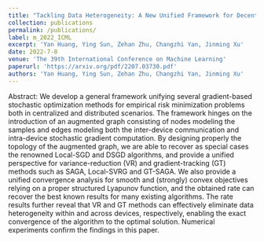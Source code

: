 ```yaml
---
title: "Tackling Data Heterogeneity: A New Unified Framework for Decentralized SGD with Sample-induced Topology"
collection: publications
permalink: /publications/
label: m_2022_ICML
excerpt: 'Yan Huang, Ying Sun, Zehan Zhu, Changzhi Yan, Jinming Xu'
date: 2022-7-8
venue: 'The 39th International Conference on Machine Learning'
paperurl: 'https://arxiv.org/pdf/2207.03730.pdf'
authors: 'Yan Huang, Ying Sun, Zehan Zhu, Changzhi Yan, Jinming Xu'
---
```


Abstract: We develop a general framework unifying several gradient-based stochastic optimization methods for empirical risk minimization problems both in centralized and distributed scenarios. The framework hinges on the introduction of an augmented graph consisting of nodes modeling the samples and edges modeling both the inter-device communication and intra-device stochastic gradient computation. By designing properly the topology of the augmented graph, we are able to recover as special cases the renowned Local-SGD and DSGD algorithms, and provide a unified perspective for variance-reduction (VR) and gradient-tracking (GT) methods such as SAGA, Local-SVRG and GT-SAGA. We also provide a unified convergence analysis for smooth and (strongly) convex objectives relying on a proper structured Lyapunov function, and the obtained rate can recover the best known results for many existing algorithms. The rate results further reveal that VR and GT methods can effectively eliminate data heterogeneity within and across devices, respectively, enabling the exact convergence of the algorithm to the optimal solution. Numerical experiments confirm the findings in this paper.


